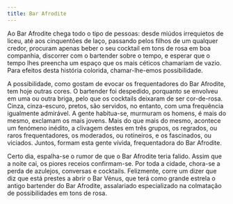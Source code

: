 ```yaml
---
title: Bar Afrodite
---
```


Ao Bar Afrodite chega todo o tipo de pessoas: desde miúdos irrequietos de liceu, até aos cinquentões de laço, passando pelos filhos de um qualquer credor, procuram apenas beber o seu cocktail em tons de rosa em boa companhia, discorrer com o bartender sobre o tempo, e esperar que o tempo lhes preencha um espaço que os mais céticos chamariam de vazio. Para efeitos desta história colorida, chamar-lhe-emos possibilidade.

A possibilidade, como gostam de evocar os frequentadores do Bar Afrodite, tem hoje outras cores. O bartender foi despedido, porquanto se envolveu em uma ou outra briga, pelo que os cocktails deixaram de ser cor-de-rosa. Cinza, cinza-escuro, pretos, são servidos, no entanto, com uma frequência igualmente admirável. A gente habitua-se, murmuram os homens, é mais do mesmo, exclamam os mais jovens. Mais do que mais do mesmo, acontece um fenómeno inédito, a clivagem destes em três grupos, os regrados, ou raros frequentadores, os moderados, ou rotineiros, e os fascinados, ou viciados. Juntos, formam esta gente vívida, frequentadora do Bar Afrodite.

Certo dia, espalha-se o rumor de que o Bar Afrodite teria falido. Assim que a noite cai, os piores receios confirmam-se. Por toda a cidade, chora-se a perda de azulejos, conversas e cocktails. Felizmente, corre um dizer que diz que está prestes a abrir o Bar Vénus, que terá como grande estrela o antigo bartender do Bar Afrodite, assalariado especializado na colmatação de possibilidades em tons de rosa.